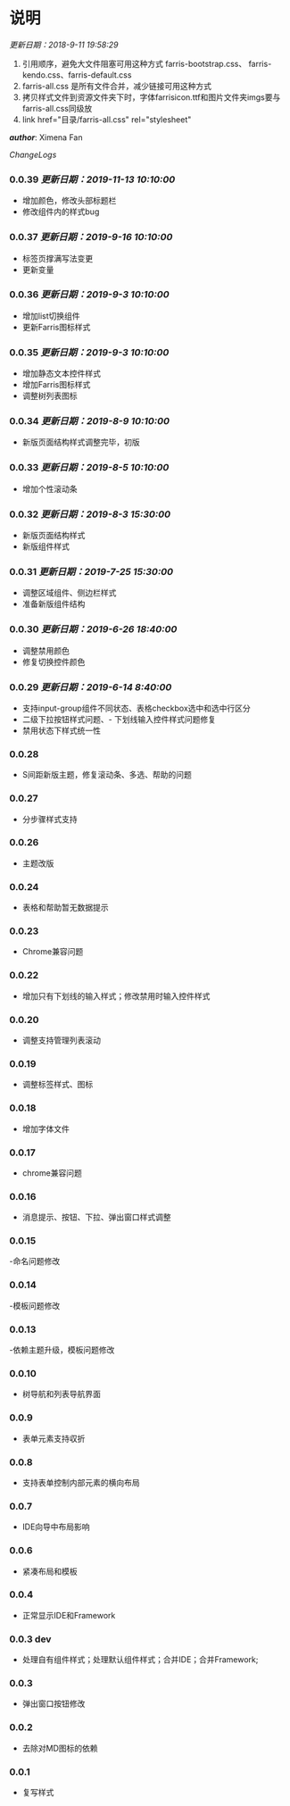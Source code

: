 # 说明
*更新日期：2018-9-11 19:58:29*
1. 引用顺序，避免大文件阻塞可用这种方式
farris-bootstrap.css、 farris-kendo.css、farris-default.css
2. farris-all.css 是所有文件合并，减少链接可用这种方式
3. 拷贝样式文件到资源文件夹下时，字体farrisicon.ttf和图片文件夹imgs要与farris-all.css同级放
4. link href="目录/farris-all.css" rel="stylesheet"

*__author__*: Ximena Fan

*ChangeLogs*
### 0.0.39 *更新日期：2019-11-13 10:10:00*
- 增加颜色，修改头部标题栏
- 修改组件内的样式bug
### 0.0.37 *更新日期：2019-9-16 10:10:00*
- 标签页撑满写法变更
- 更新变量
### 0.0.36 *更新日期：2019-9-3 10:10:00*
- 增加list切换组件
- 更新Farris图标样式
### 0.0.35 *更新日期：2019-9-3 10:10:00*
- 增加静态文本控件样式
- 增加Farris图标样式
- 调整树列表图标
### 0.0.34 *更新日期：2019-8-9 10:10:00*
- 新版页面结构样式调整完毕，初版
### 0.0.33 *更新日期：2019-8-5 10:10:00*
- 增加个性滚动条
### 0.0.32 *更新日期：2019-8-3 15:30:00*
- 新版页面结构样式
- 新版组件样式
### 0.0.31 *更新日期：2019-7-25 15:30:00*
- 调整区域组件、侧边栏样式
- 准备新版组件结构
### 0.0.30 *更新日期：2019-6-26 18:40:00*
- 调整禁用颜色
- 修复切换控件颜色
### 0.0.29 *更新日期：2019-6-14 8:40:00*
- 支持input-group组件不同状态、表格checkbox选中和选中行区分
- 二级下拉按钮样式问题、- 下划线输入控件样式问题修复
- 禁用状态下样式统一性
### 0.0.28
- S间距新版主题，修复滚动条、多选、帮助的问题
### 0.0.27
- 分步骤样式支持
### 0.0.26
- 主题改版
### 0.0.24
- 表格和帮助暂无数据提示
### 0.0.23
- Chrome兼容问题
### 0.0.22
- 增加只有下划线的输入样式；修改禁用时输入控件样式
### 0.0.20
- 调整支持管理列表滚动
### 0.0.19
- 调整标签样式、图标
### 0.0.18
- 增加字体文件
### 0.0.17
- chrome兼容问题
### 0.0.16
- 消息提示、按钮、下拉、弹出窗口样式调整
### 0.0.15
-命名问题修改
### 0.0.14
-模板问题修改
### 0.0.13
-依赖主题升级，模板问题修改
### 0.0.10
- 树导航和列表导航界面
### 0.0.9
- 表单元素支持収折
### 0.0.8
- 支持表单控制内部元素的横向布局
### 0.0.7
- IDE向导中布局影响
### 0.0.6
- 紧凑布局和模板
### 0.0.4
- 正常显示IDE和Framework
### 0.0.3 dev
- 处理自有组件样式；处理默认组件样式；合并IDE；合并Framework;
### 0.0.3
- 弹出窗口按钮修改
### 0.0.2
- 去除对MD图标的依赖
### 0.0.1
- 复写样式